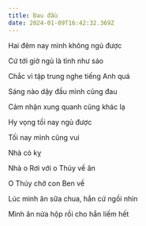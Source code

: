 ```yaml
---
title: Đau đầu
date: 2024-01-09T16:42:32.369Z
---
```


Hai đêm nay mình không ngủ được

Cứ tới giờ ngủ là tỉnh như sáo

Chắc vì tập trung nghe tiếng Anh quá

Sáng nào dậy đầu mình cũng đau

Cảm nhận xung quanh cũng khác lạ

Hy vọng tối nay ngủ được

Tối nay mình cũng vui

Nhà có kỵ

Nhà o Rơi với o Thúy về ăn

O Thúy chở con Ben về

Lúc mình ăn sữa chua, hắn cứ ngồi nhìn

Mình ăn nửa hộp rồi cho hắn liếm hết

